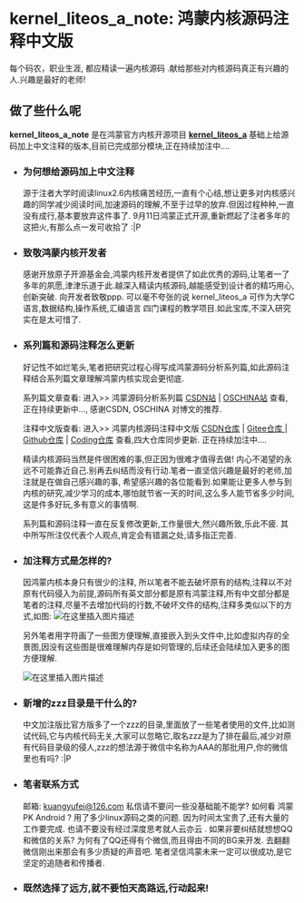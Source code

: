 # **kernel_liteos_a_note: 鸿蒙内核源码注释中文版**   
每个码农，职业生涯, 都应精读一遍内核源码 .献给那些对内核源码真正有兴趣的人.兴趣是最好的老师!

## **做了些什么呢**
**kernel_liteos_a_note** 是在鸿蒙官方内核开源项目 **[kernel_liteos_a](https://gitee.com/openharmony/kernel_liteos_a)** 基础上给源码加上中文注释的版本,目前已完成部分模块,正在持续加注中....

* ### **为何想给源码加上中文注释** 
    
    源于注者大学时阅读linux2.6内核痛苦经历,一直有个心结,想让更多对内核感兴趣的同学减少阅读时间,加速源码的理解,不至于过早的放弃.但因过程种种,一直没有成行,基本要放弃这件事了.
    9月11日鸿蒙正式开源,重新燃起了注者多年的这把火,有那么点一发可收拾了 :|P
    
* ### **致敬鸿蒙内核开发者**
  
    感谢开放原子开源基金会,鸿蒙内核开发者提供了如此优秀的源码,让笔者一了多年的夙愿,津津乐道于此.越深入精读内核源码,越能感受到设计者的精巧用心,创新突破. 向开发者致敬ppp. 可以毫不夸张的说 kernel_liteos_a 可作为大学C语言,数据结构,操作系统,汇编语言 四门课程的教学项目.如此宝库,不深入研究实在是太可惜了.
    
* ### **系列篇和源码注释怎么更新**

    好记性不如烂笔头,笔者把研究过程心得写成鸿蒙源码分析系列篇,如此源码注释结合系列篇文章理解鸿蒙内核实现会更彻底.
    
    系列篇文章查看: 进入>> 鸿蒙源码分析系列篇 [CSDN站](https://blog.csdn.net/kuangyufei) | [OSCHINA站](https://my.oschina.net/u/3751245) 查看, 正在持续更新中..., 感谢CSDN, OSCHINA 对博文的推荐.
    
    注释中文版查看: 进入>> 鸿蒙内核源码注释中文版 [CSDN仓库](https://codechina.csdn.net/kuangyufei/kernel_liteos_a_note) | [Gitee仓库 ](https://gitee.com/weharmony/kernel_liteos_a_note) | [Github仓库](https://github.com/kuangyufei/kernel_liteos_a_note) | [Coding仓库](https://weharmony.coding.net/public/harmony/kernel_liteos_a_note/git/files) 查看,四大仓库同步更新. 正在持续加注中....
    
    精读内核源码当然是件很困难的事,但正因为很难才值得去做! 内心不渴望的永远不可能靠近自己.别再去纠结而没有行动.笔者一直坚信兴趣是最好的老师,加注就是在做自己感兴趣的事, 希望感兴趣的各位能看到.如果能让更多人参与到内核的研究,减少学习的成本,哪怕就节省一天的时间,这么多人能节省多少时间, 这是件多好玩,多有意义的事情啊.

    系列篇和源码注释一直在反复修改更新,工作量很大,然兴趣所致,乐此不疲. 其中所写所注仅代表个人观点,肯定会有错漏之处,请多指正完善.

* ### **加注释方式是怎样的?**

    因鸿蒙内核本身只有很少的注释, 所以笔者不能去破坏原有的结构,注释以不对原有代码侵入为前提,源码所有英文部分都是原有鸿蒙注释,所有中文部分都是笔者的注释,尽量不去增加代码的行数,不破坏文件的结构,注释多类似以下的方式,如图:
    ![在这里插入图片描述](https://img-blog.csdnimg.cn/20201022075449282.png?x-oss-process=image/watermark,type_ZmFuZ3poZW5naGVpdGk,shadow_10,text_aHR0cHM6Ly9ibG9nLmNzZG4ubmV0L2t1YW5neXVmZWk=,size_16,color_FFFFFF,t_70#pic_center)

    另外笔者用字符画了一些图方便理解,直接嵌入到头文件中,比如虚拟内存的全景图,因没有这些图是很难理解内存是如何管理的,后续还会陆续加入更多的图方便理解.   

    ![在这里插入图片描述](https://img-blog.csdnimg.cn/20201022075929701.png?x-oss-process=image/watermark,type_ZmFuZ3poZW5naGVpdGk,shadow_10,text_aHR0cHM6Ly9ibG9nLmNzZG4ubmV0L2t1YW5neXVmZWk=,size_16,color_FFFFFF,t_70#pic_center)

* ### **新增的zzz目录是干什么的?**

    中文加注版比官方版多了一个zzz的目录,里面放了一些笔者使用的文件,比如测试代码,它与内核代码无关,大家可以忽略它,取名zzz是为了排在最后,减少对原有代码目录级的侵人,zzz的想法源于微信中名称为AAA的那批用户,你的微信里也有吗? :|P

 * ### **笔者联系方式**

    邮箱: kuangyufei@126.com 私信请不要问一些没基础能不能学? 如何看 鸿蒙 PK Android ? 用了多少linux源码之类的问题. 因为时间太宝贵了,还有大量的工作要完成. 也请不要没有经过深度思考就人云亦云 . 如果非要纠结就想想QQ和微信的关系? 为何有了QQ还得有个微信,而且得由不同的BG来开发. 去翻翻微信刚出来那会有多少质疑的声音吧. 笔者坚信鸿蒙未来一定可以很成功,是它坚定的追随者和传播者.

 * ### **既然选择了远方,就不要怕天高路远,行动起来!**

